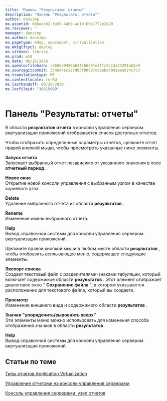 ```yaml
---
title: 'Панель "Результаты: отчеты"'
description: 'Панель "Результаты: отчеты"'
author: dansimp
ms.assetid: 66beac62-fa55-4ab9-ac19-b9e1772e2d20
ms.reviewer: ''
manager: dansimp
ms.author: dansimp
ms.pagetype: mdop, appcompat, virtualization
ms.mktglfcycl: deploy
ms.sitesec: library
ms.prod: w10
ms.date: 06/16/2016
ms.openlocfilehash: cdb8de9456b63f16676fe3ffc9c13a23201bb2a9
ms.sourcegitcommit: 354664bc527d93f80687cd2eba70d1eea024c7c3
ms.translationtype: MT
ms.contentlocale: ru-RU
ms.lasthandoff: 06/26/2020
ms.locfileid: "10815699"
---
```

# Панель "Результаты: отчеты"


В области **результатов отчета** в консоли управления сервером виртуализации приложений отображается список доступных отчетов.

Чтобы отобразить определенные параметры отчетов, щелкните отчет правой кнопкой мыши, чтобы просмотреть указанные ниже элементы.

<a href="" id="run-report"></a>**Запуск отчета**  
Запускает выбранный отчет независимо от указанного значения в поле **отчетный период** .

<a href="" id="new-window-from-here"></a>**Новое окно**  
Открытие новой консоли управления с выбранным узлом в качестве корневого узла.

<a href="" id="delete"></a>**Delete**  
Удаление выбранного отчета из области **результатов** .

<a href="" id="rename"></a>**Rename**  
Изменение имени выбранного отчета.

<a href="" id="help"></a>**Help**  
Вывод справочной системы для консоли управления сервером виртуализации приложений.

Щелкните правой кнопкой мыши в любом месте области **результатов** , чтобы отобразить всплывающее меню, содержащее следующие элементы.

<a href="" id="export-list"></a>**Экспорт списка**  
Создает текстовый файл с разделителями-знаками табуляции, который включает содержимое области **результатов** . Этот элемент отображает диалоговое окно " **Сохранение файла** ", в котором указывается расположение для текстового файла, который вы создаете.

<a href="" id="view"></a>**Просмотр**  
Изменение внешнего вида и содержимого области **результатов** .

<a href="" id="arrange-line-up-icons"></a>**Значки "упорядочить/выровнять вверх"**  
Эти элементы меню можно использовать для изменения способа отображения значков в области **результатов** .

<a href="" id="help"></a>**Help**  
Вывод справочной системы для консоли управления сервером виртуализации приложений.

## Статьи по теме


[Типы отчетов Application Virtualization](application-virtualization-report-types.md)

[Управление отчетами на консоли управления серверами](how-to-manage-reports-in-the-server-management-console.md)

[Консоль управления серверами: узел отчетов](server-management-console-reports-node.md)

 

 





